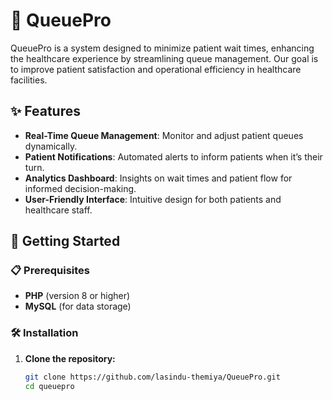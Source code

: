 # 🏥 QueuePro

QueuePro is a system designed to minimize patient wait times, enhancing the healthcare experience by streamlining queue management. Our goal is to improve patient satisfaction and operational efficiency in healthcare facilities.

## ✨ Features

- **Real-Time Queue Management**: Monitor and adjust patient queues dynamically.
- **Patient Notifications**: Automated alerts to inform patients when it’s their turn.
- **Analytics Dashboard**: Insights on wait times and patient flow for informed decision-making.
- **User-Friendly Interface**: Intuitive design for both patients and healthcare staff.

## 🚀 Getting Started

### 📋 Prerequisites

- **PHP** (version 8 or higher)
- **MySQL** (for data storage)

### 🛠 Installation

1. **Clone the repository:**
   ```bash
   git clone https://github.com/lasindu-themiya/QueuePro.git
   cd queuepro
